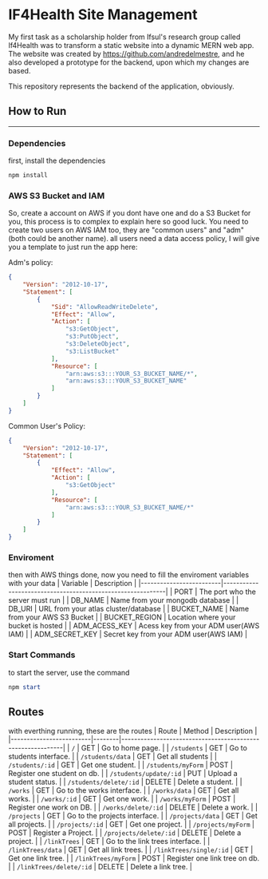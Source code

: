 # IF4Health Site Management
My first task as a scholarship holder from Ifsul's research group called If4Health was to transform a static website into a dynamic MERN web app. The website was created by https://github.com/andredelmestre, and he also developed a prototype for the backend, upon which my changes are based.

This repository represents the backend of the application, obviously.

## How to Run
---
### Dependencies
first, install the dependencies
````powershell
npm install
````

### AWS S3 Bucket and IAM
So, create a account on AWS if you dont have one and do a S3 Bucket for you, this process is to complex to explain here so good luck. 
You need to create two users on AWS IAM too, they are "common users" and "adm"(both could be another name). all users need a data access policy, I will give you a template to just run the app here:

Adm's policy:
````JSON
{
    "Version": "2012-10-17",
    "Statement": [
        {
            "Sid": "AllowReadWriteDelete",
            "Effect": "Allow",
            "Action": [
                "s3:GetObject",
                "s3:PutObject",
                "s3:DeleteObject",
                "s3:ListBucket"
            ],
            "Resource": [
                "arn:aws:s3:::YOUR_S3_BUCKET_NAME/*",
                "arn:aws:s3:::YOUR_S3_BUCKET_NAME"
            ]
        }
    ]
}
````

Common User's Policy:
````JSON
{
    "Version": "2012-10-17",
    "Statement": [
        {
            "Effect": "Allow",
            "Action": [
                "s3:GetObject"
            ],
            "Resource": [
                "arn:aws:s3:::YOUR_S3_BUCKET_NAME/*"
            ]
        }
    ]
}
````
### Enviroment
then with AWS things done, now you need to fill the enviroment variables with your data
| Variable                | Description                                                |
|-------------------------|------------------------------------------------------------|
| PORT                    | The port who the server must run                           |
| DB_NAME                 | Name from your mongodb database                            |
| DB_URI                  | URL from your atlas cluster/database                       |
| BUCKET_NAME             | Name from your AWS S3 Bucket                               |
| BUCKET_REGION           | Location where your bucket is hosted                       |
| ADM_ACESS_KEY           | Acess key from your ADM user(AWS IAM)                      |
| ADM_SECRET_KEY          | Secret key from your ADM user(AWS IAM)                     |

### Start Commands  
to start the server, use the command          
````powershell
npm start
````        

## Routes
with everthing running, these are the routes
| Route                   | Method | Description                                                |
|-------------------------|--------|------------------------------------------------------------|
| `/`                     | GET    | Go to home page.                                           |
| `/students`             | GET    | Go to students interface.                                  |
| `/students/data`        | GET    | Get all students                                           |
| `/students/:id`         | GET    | Get one student.                                           |
| `/students/myForm`      | POST   | Register one student on db.                                |
| `/students/update/:id`  | PUT    | Upload a student status.                                   |
| `/students/delete/:id`  | DELETE | Delete a student.                                          |
| `/works`                | GET    | Go to the works interface.                                 |
| `/works/data`           | GET    | Get all works.                                             |
| `/works/:id`            | GET    | Get one work.                                              |
| `/works/myForm`         | POST   | Register one work on DB.                                   |
| `/works/delete/:id`     | DELETE | Delete a work.                                             |
| `/projects`             | GET    | Go to the projects interface.                              |
| `/projects/data`        | GET    | Get all projects.                                          |
| `/projects/:id`         | GET    | Get one project.                                           |
| `/projects/myForm`      | POST   | Register a Project.                                        |
| `/projects/delete/:id`  | DELETE | Delete a project.                                          |
| `/linkTrees`            | GET    | Go to the link trees interface.                            |
| `/linkTrees/data`       | GET    | Get all link trees.                                        |
| `/linkTrees/single/:id` | GET    | Get one link tree.                                         |
| `/linkTrees/myForm`     | POST   | Register one link tree on db.                              |
| `/linkTrees/delete/:id` | DELETE | Delete a link tree.                                        |

